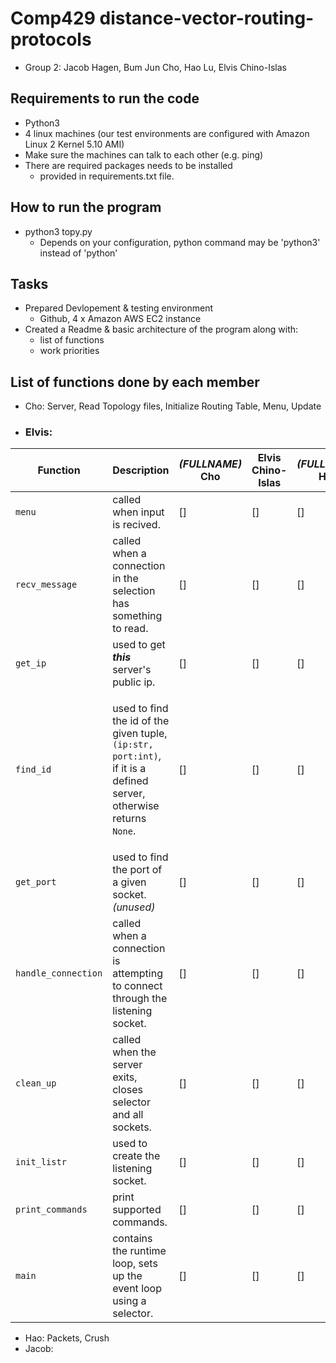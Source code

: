 # Comp429 distance-vector-routing-protocols
- Group 2: Jacob Hagen, Bum Jun Cho, Hao Lu, Elvis Chino-Islas

## Requirements to run the code
- Python3
- 4 linux machines (our test environments are configured with Amazon Linux 2 Kernel 5.10 AMI)
- Make sure the machines can talk to each other (e.g. ping)
- There are required packages needs to be installed
  - provided in requirements.txt file.

## How to run the program
- python3 topy.py
  - Depends on your configuration, python command may be 'python3' instead of 'python'

## Tasks
- Prepared Devlopement & testing environment
  - Github, 4 x Amazon AWS EC2 instance
- Created a Readme & basic architecture of the program along with:
  - list of functions
  - work priorities
  
 ## List of functions done by each member
 - Cho: Server, Read Topology files, Initialize Routing Table, Menu, Update
 - ### Elvis: 
 | Function            | Description                                                                                                                     | ***(FULLNAME)*** Cho | Elvis Chino-Islas | ***(FULLNAME)*** Hao | ***(FULLNAME)*** Jacob |
 | ------------------- | ------------------------------------------------------------------------------------------------------------------------------- | -------------------- | ----------------- | -------------------- | ---------------------- |
 | `menu`              | called when input is recived.                                                                                                   | []                   | []                | []                   | []                     |
 | `recv_message`      | called when a connection in the selection has something to read.                                                                | []                   | []                | []                   | []                     |
 | `get_ip`            | used to get ***this*** server's public ip.                                                                                      | []                   | []                | []                   | []                     |
 | `find_id`           | <p> used to find the id of the given tuple, `(ip:str, port:int)`, if it is a <br> defined server, otherwise returns `None`.</p> | []                   | []                | []                   | []                     |
 | `get_port`          | used to find the port of a given socket. *(unused)*                                                                             | []                   | []                | []                   | []                     |
 | `handle_connection` | called when a connection is attempting to connect through the listening socket.                                                 | []                   | []                | []                   | []                     |
 | `clean_up`          | called when the server exits, closes selector and all sockets.                                                                  | []                   | []                | []                   | []                     |
 | `init_listr`        | used to create the listening socket.                                                                                            | []                   | []                | []                   | []                     |
 | `print_commands`    | print supported commands.                                                                                                       | []                   | []                | []                   | []                     |
 | `main`              | contains the runtime loop, sets up the event loop using a selector.                                                             | []                   | []                | []                   | []                     |
 - Hao: Packets, Crush
 - Jacob:


